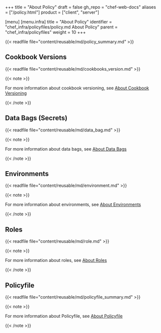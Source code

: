 +++
title = "About Policy"
draft = false
gh_repo = "chef-web-docs"
aliases = ["/policy.html"]
product = ["client", "server"]

[menu]
  [menu.infra]
    title = "About Policy"
    identifier = "chef_infra/policyfiles/policy.md About Policy"
    parent = "chef_infra/policyfiles"
    weight = 10
+++

{{< readfile file="content/reusable/md/policy_summary.md" >}}

## Cookbook Versions

{{< readfile file="content/reusable/md/cookbooks_version.md" >}}

{{< note >}}

For more information about cookbook versioning, see [About Cookbook
Versioning](/cookbook_versioning/)

{{< /note >}}

## Data Bags (Secrets)

{{< readfile file="content/reusable/md/data_bag.md" >}}

{{< note >}}

For more information about data bags, see [About Data
Bags](/data_bags/)

{{< /note >}}

## Environments

{{< readfile file="content/reusable/md/environment.md" >}}

{{< note >}}

For more information about environments, see [About
Environments](/environments/)

{{< /note >}}

## Roles

{{< readfile file="content/reusable/md/role.md" >}}

{{< note >}}

For more information about roles, see [About Roles](/roles/)

{{< /note >}}

## Policyfile

{{< readfile file="content/reusable/md/policyfile_summary.md" >}}

{{< note >}}

For more information about Policyfile, see [About
Policyfile](/policyfile/)

{{< /note >}}
